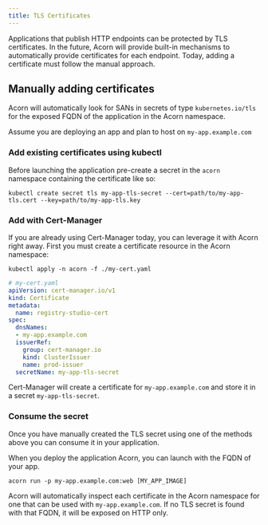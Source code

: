 ```yaml
---
title: TLS Certificates
---
```


Applications that publish HTTP endpoints can be protected by TLS certificates. In the
future, Acorn will provide built-in mechanisms to automatically provide certificates
for each endpoint. Today, adding a certificate must follow the manual approach.

<!-- TODO: ## Automatic -->

## Manually adding certificates

Acorn will automatically look for SANs in secrets of type `kubernetes.io/tls` for the
exposed FQDN of the application in the Acorn namespace.

Assume you are deploying an app and plan to host on `my-app.example.com`

### Add existing certificates using kubectl

Before launching the application pre-create a secret in the `acorn` namespace containing the
certificate like so:

`kubectl create secret tls my-app-tls-secret --cert=path/to/my-app-tls.cert --key=path/to/my-app-tls.key`

### Add with Cert-Manager

If you are already using Cert-Manager today, you can leverage it with Acorn right away. First you must
create a certificate resource in the Acorn namespace:

`kubectl apply -n acorn -f ./my-cert.yaml`

```yaml
# my-cert.yaml
apiVersion: cert-manager.io/v1
kind: Certificate
metadata:
  name: registry-studio-cert
spec:
  dnsNames:
  - my-app.example.com
  issuerRef:
    group: cert-manager.io
    kind: ClusterIssuer
    name: prod-issuer
  secretName: my-app-tls-secret
```

Cert-Manager will create a certificate for `my-app.example.com` and store it in a secret `my-app-tls-secret`.

### Consume the secret

Once you have manually created the TLS secret using one of the methods above you can consume it in your application.

When you deploy the application Acorn, you can launch with the FQDN of your app.

```shell
acorn run -p my-app.example.com:web [MY_APP_IMAGE]
```

Acorn will automatically inspect each certificate in the Acorn namespace for one that can be used with `my-app.example.com`.
If no TLS secret is found with that FQDN, it will be exposed on HTTP only.
